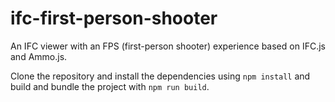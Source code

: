 # ifc-first-person-shooter
An IFC viewer with an FPS (first-person shooter) experience based on IFC.js and Ammo.js.

Clone the repository and install the dependencies using `npm install` and build and bundle the project with `npm run build`. 

 
